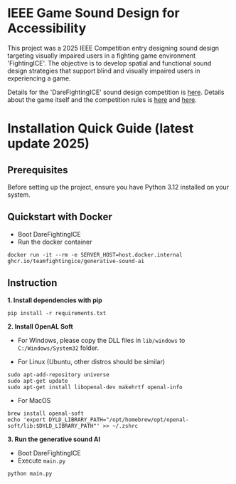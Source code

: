 # IEEE Game Sound Design for Accessibility

This project was a 2025 IEEE Competition entry designing sound design targeting visually impaired users in a fighting game environment 'FightingICE'. The objective is to develop spatial and functional sound design strategies that support blind and visually impaired users in experiencing a game.

Details for the 'DareFightingICE' sound design competition is [here](https://cog2025.inesc-id.pt/darefightingice-ai-competition/). Details about the game itself and the competition rules is [here](https://github.com/TeamFightingICE/FightingICE/tree/master/DareFightingICE/Sound) and [here](https://www.ice.ci.ritsumei.ac.jp/~ftgaic/).

# Installation Quick Guide (latest update 2025)

## Prerequisites

Before setting up the project, ensure you have Python 3.12 installed on your system.

## Quickstart with Docker

- Boot DareFightingICE
- Run the docker container
```
docker run -it --rm -e SERVER_HOST=host.docker.internal ghcr.io/teamfightingice/generative-sound-ai
```

## Instruction

__1. Install dependencies with pip__
```
pip install -r requirements.txt
```

__2. Install OpenAL Soft__

- For Windows, please copy the DLL files in `lib/windows` to `C:/Windows/System32` folder.

- For Linux (Ubuntu, other distros should be similar)
```
sudo apt-add-repository universe
sudo apt-get update
sudo apt-get install libopenal-dev makehrtf openal-info
```

- For MacOS
```
brew install openal-soft
echo 'export DYLD_LIBRARY_PATH="/opt/homebrew/opt/openal-soft/lib:$DYLD_LIBRARY_PATH"' >> ~/.zshrc
```

__3. Run the generative sound AI__
- Boot DareFightingICE
- Execute `main.py`
```
python main.py
```
